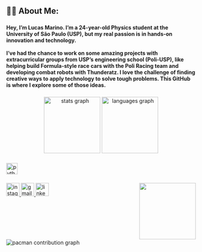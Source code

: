 <h2 align="left">👨🏻 About Me:</h2>

###

<h4 align="left">Hey, I’m Lucas Marino. I’m a 24-year-old Physics student at the University of São Paulo (USP), but my real passion is in hands-on innovation and technology.<br><br>I’ve had the chance to work on some amazing projects with extracurricular groups from USP’s engineering school (Poli-USP), like helping build Formula-style race cars with the Poli Racing team and developing combat robots with Thunderatz. I love the challenge of finding creative ways to apply technology to solve tough problems. This GitHub is where I explore some of those ideas.</h4>

###

<div align="center">
  <img src="https://github-readme-stats.vercel.app/api?username=LukeVieira&hide_title=false&hide_rank=false&show_icons=true&include_all_commits=true&count_private=true&disable_animations=false&theme=dracula&locale=en&hide_border=false" height="150" alt="stats graph"  />
  <img src="https://github-readme-stats.vercel.app/api/top-langs?username=LukeVieira&locale=en&hide_title=false&layout=compact&card_width=320&langs_count=5&theme=dracula&hide_border=false" height="150" alt="languages graph"  />
</div>

###

<div align="left">
  <img src="https://cdn.jsdelivr.net/gh/devicons/devicon/icons/python/python-original.svg" height="30" alt="python logo"  />
</div>

###

<img align="right" height="150" src="https://i.pinimg.com/1200x/b4/c4/07/b4c407e7e5cb7ac40ad15bbebfeee87b.jpg"  />

###

<div align="left">
  <a href="https://www.instagram.com/lucasmarinolv/" target="_blank">
    <img src="https://img.shields.io/static/v1?message=Instagram&logo=instagram&label=&color=E4405F&logoColor=white&labelColor=&style=for-the-badge" height="35" alt="instagram logo"  />
  </a>
  <a href="https://mail.google.com/mail/u/0/?tab=rm&ogbl#inbox" target="_blank">
    <img src="https://img.shields.io/static/v1?message=Gmail&logo=gmail&label=&color=D14836&logoColor=white&labelColor=&style=for-the-badge" height="35" alt="gmail logo"  />
  </a>
  <a href="https://www.linkedin.com/in/lucas-marino-70831b386/" target="_blank">
    <img src="https://img.shields.io/static/v1?message=LinkedIn&logo=linkedin&label=&color=0077B5&logoColor=white&labelColor=&style=for-the-badge" height="35" alt="linkedin logo"  />
  </a>
</div>

###

<br clear="both">

<picture>
  <source media="(prefers-color-scheme: dark)" srcset="https://raw.githubusercontent.com/LukeVieira/LukeVieira/output/pacman-contribution-graph-dark.svg">
  <source media="(prefers-color-scheme: light)" srcset="https://raw.githubusercontent.com/LukeVieira/LukeVieira/output/pacman-contribution-graph.svg">
  <img alt="pacman contribution graph" src="https://raw.githubusercontent.com/LukeVieira/LukeVieira/output/pacman-contribution-graph.svg">
</picture>

###
